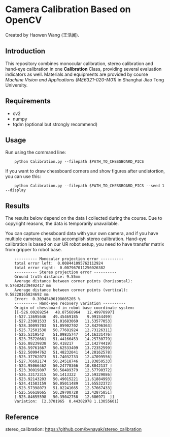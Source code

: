 # Camera Calibration Based on OpenCV
Created by Haowen Wang (王浩闻).

## Introduction
This repository combines monocular calibration, stereo calibration and hand-eye calibration in one **Calibration** Class, providing several evaluation indicators as well. Materials and equipments are provided by course *Machine Vision and Applications (ME6321-020-M01)* in Shanghai Jiao Tong University.

## Requirements
- cv2
- numpy
- tqdm (optional but strongly recommend)

## Usage
Run using the command line:

        python Calibration.py --filepath $PATH_TO_CHESSBOARD_PICS
    
If you want to draw chessboard corners and show figures after undistortion, you can use this:

        python Calibration.py --filepath $PATH_TO_CHESSBOARD_PICS --seed 1 --display

## Results
 The results below depend on the data I collected during the course. Due to copyright reasons, the data is temporarily unavailable.

 You can capture chessboard data with your own camera, and if you have multiple cameras, you can accomplish stereo calibration. Hand-eye calibration is based on our UR robot setup, you need to have transfer matrix from gripper to robot base.

        ---------- Monocular projection error ----------
        total error left:  0.008441095762112924
        total error right:  0.007967011256026382
        ---------- Stereo projection error ----------
        Ground truth distance: 9.55mm
        Average distance between corner points (horizontal):  9.576824239492417 mm
        Average distance between corner points (vertical):  9.58228165824692 mm
        Error:  0.30945496198605205 %
        ---------- Hand-eye recovery variation ----------
        Origin of chessboard in robot base coordinate system:
        [[-526.00269254   48.87568964   12.49978997]
        [-527.13695646   49.45469185    9.99154499]
        [-527.23901533   51.01683069   11.53577053]
        [-528.30095703   51.05902702   12.84296363]
        [-525.72501538   50.77681924   12.73126311]
        [-525.5319542    51.09835747   14.16331476]
        [-523.75720661   51.44166453   14.25730779]
        [-526.88239838   50.418217     12.14274419]
        [-526.59761667   50.62533409   13.72352599]
        [-522.50994762   51.48232041   14.20162578]
        [-525.37762073   51.74032733   12.47099556]
        [-527.76602174   50.24518746   11.83850533]
        [-524.95066462   50.24778366   10.8042137 ]
        [-523.30019807   50.58489379   12.57790372]
        [-526.33172315   50.1413322    12.59329086]
        [-523.92143203   50.49015221   11.61884993]
        [-524.41583159   50.05011489   11.65532372]
        [-523.57398073   51.02241665   12.57667433]
        [-525.56618665   50.29700728   12.42875851]
        [-525.84655598   50.35042758   12.686971  ]]
        Variation:  [2.3701965  0.44302978 1.13055601]

## Reference
stereo_calibration: https://github.com/bvnayak/stereo_calibration